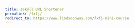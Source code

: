 ```yaml
---
title: Jekyll URL Shortener
permalink: /fxfj/
redirect_to: https://www.lindsconway.com/fxfj-mini-course
---
```

